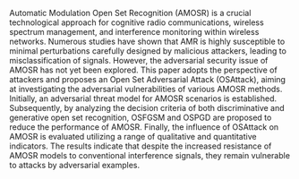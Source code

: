 Automatic Modulation Open Set Recognition (AMOSR) is a crucial technological approach for cognitive radio communications, wireless spectrum management, and interference monitoring within wireless networks. Numerous studies have shown that AMR is highly susceptible to minimal perturbations carefully designed by malicious attackers, leading to misclassification of signals. However, the adversarial security issue of AMOSR has not yet been explored. This paper adopts the perspective of attackers and proposes an Open Set Adversarial Attack (OSAttack), aiming at investigating the adversarial vulnerabilities of various AMOSR methods. Initially, an adversarial threat model for AMOSR scenarios is established. Subsequently, by analyzing the decision criteria of both discriminative and generative open set recognition, OSFGSM and OSPGD are proposed to reduce the performance of AMOSR. Finally, the influence of OSAttack on AMOSR is evaluated utilizing a range of qualitative and quantitative indicators. The results indicate that despite the increased resistance of AMOSR models to conventional interference signals, they remain vulnerable to attacks by adversarial examples.
